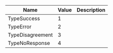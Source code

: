 | Name             | Value | Description |
| ---------------- | ----- | ----------- |
| TypeSuccess      | 1     |             |
| TypeError        | 2     |             |
| TypeDisagreement | 3     |             |
| TypeNoResponse   | 4     |             |
